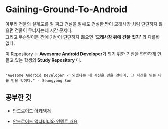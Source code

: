 # Gaining-Ground-To-Android

아무리 건물의 설계도를 잘 짜고 건설을 잘해도 건설한 땅이 모래사장 처럼 딴딴하지 않으면 건물이 무너지는데 시간 문제다.  
그리고 무슨일이든 간에 기반이 딴딴하지 않으면 **'모래사장 위에 건물 짓기'** 와 다를바 없다.

이 Repository 는 **Awesome Android Developer**가 되기 위한 기반을 딴딴하게 만들고 있는 학생의 **Study Repository** 다.


```

"Awesome Android Developer 가 되겠다는 내 자신을 믿을 것이며, 그 자신을 믿는 나를 믿을 것이다." - Seungyong Son

```



## 공부한 것

* [안드로이드 아키텍쳐](https://github.com/SeungYongSon/Gaining-Ground-To-Android/tree/master/1.%20Android%20Architecture)

* [안드로이드 액티비티와 인텐트 개요](https://github.com/SeungYongSon/Gaining-Ground-To-Android/tree/master/2.%20Activity%20%26%20Intent)